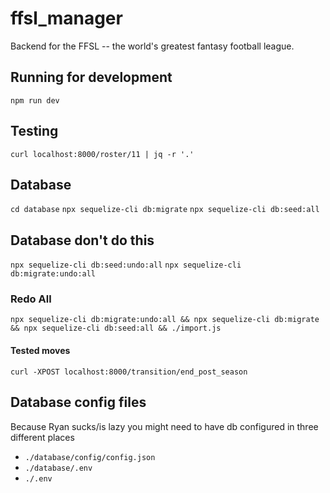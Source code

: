 # ffsl_manager
Backend for the FFSL -- the world's greatest fantasy football league.

## Running for development
`npm run dev`

## Testing
`curl localhost:8000/roster/11 | jq -r '.'`

## Database
`cd database`
`npx sequelize-cli db:migrate`
`npx sequelize-cli db:seed:all`

## Database don't do this
`npx sequelize-cli db:seed:undo:all`
`npx sequelize-cli db:migrate:undo:all`

### Redo All
`npx sequelize-cli db:migrate:undo:all && npx sequelize-cli db:migrate && npx sequelize-cli db:seed:all && ./import.js`
#### Tested moves
`curl -XPOST localhost:8000/transition/end_post_season`

## Database config files
Because Ryan sucks/is lazy you might need to have db configured in three different places
 - `./database/config/config.json`
 - `./database/.env`
 - `./.env`

